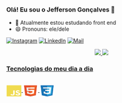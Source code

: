 ### Olá! Eu sou o Jefferson Gonçalves 👋


- 🌱 Atualmente estou estudando front end
- 😄 Pronouns: ele/dele

[![Instagram](https://img.shields.io/badge/Instagram-E4405F?style=for-the-badge&logo=instagram&logoColor=white)](https://instagram.com/jeffbarbosa42)
[![LinkedIn](https://img.shields.io/badge/LinkedIn-0077B5?style=for-the-badge&logo=linkedin&logoColor=white)](www.linkedin.com/in/jefferson-gonçalves-b93313179)
[![Mail](	https://img.shields.io/badge/Gmail-D14836?style=for-the-badge&logo=gmail&logoColor=white)](mailto:jeffersonqx@gmail.com)

<div align="center">
  <a href="https://github.com/jefferson-gbarbosa">
  <img height="180em" src="https://github-readme-stats.vercel.app/api?username=jefferson-gbarbosa&show_icons=true&theme=dracula&include_all_commits=true&count_private=true"/>
  <img height="180em" src="https://github-readme-stats.vercel.app/api/top-langs/?username=jefferson-gbarbosa&layout=compact&langs_count=7&theme=dracula"/>
</div> 

### Tecnologias do meu dia a dia

<div style="display: inline_block"><br>
  <img align="center" alt="Jeff-Js" height="30" width="40" src="https://raw.githubusercontent.com/devicons/devicon/master/icons/javascript/javascript-plain.svg">
<!--   <img align="center" alt="Rafa-Ts" height="30" width="40" src="https://raw.githubusercontent.com/devicons/devicon/master/icons/typescript/typescript-plain.svg"> -->
<!--   <img align="center" alt="Rafa-React" height="30" width="40" src="https://raw.githubusercontent.com/devicons/devicon/master/icons/react/react-original.svg"> -->
  <img align="center" alt="Jeff-HTML" height="30" width="40" src="https://raw.githubusercontent.com/devicons/devicon/master/icons/html5/html5-original.svg">
  <img align="center" alt="Jeff-CSS" height="30" width="40" src="https://raw.githubusercontent.com/devicons/devicon/master/icons/css3/css3-original.svg"
</div>
  





